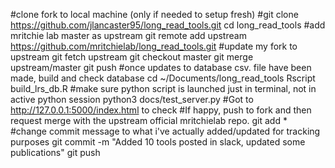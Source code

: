 #clone fork to local machine (only if needed to setup fresh)
#git clone https://github.com/jlancaster95/long_read_tools.git
cd long_read_tools
#add mritchie lab master as upstream
git remote add upstream https://github.com/mritchielab/long_read_tools.git
#update my fork to upstream
git fetch upstream
git checkout master
git merge upstream/master
git push 
#once updates to database csv. file have been made, build and check database
cd ~/Documents/long_read_tools
Rscript build_lrs_db.R 
#make sure python script is launched just in terminal, not in active python session
python3 docs/test_server.py
#Got to http://127.0.0.1:5000/index.html to check
#If happy, push to fork and then request merge with the upstream official mritchielab repo.
git add *
#change commit message to what i've actually added/updated for tracking purposes
git commit -m "Added 10 tools posted in slack, updated some publications"
git push
